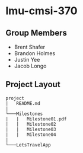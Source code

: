# lmu-cmsi-370

## Group Members

- Brent Shafer
- Brandon Holmes
- Justin Yee
- Jacob Longo

## Project Layout

```
project
|   README.md
|
└───Milestones
|   |   Milestone01.pdf
|   |   Milestone02
|   |   Milestone03
|   |   Milestone04
|
└───LetsTravelApp
```
